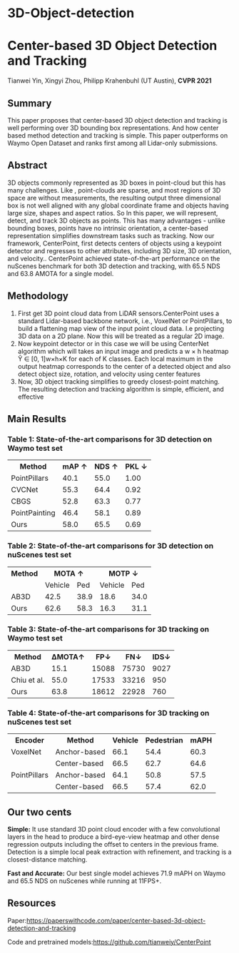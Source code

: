 # 3D-Object-detection
# Center-based 3D Object Detection and Tracking

Tianwei Yin, Xingyi Zhou, Philipp Krahenbuhl (UT Austin), **CVPR 2021**

## Summary 

This paper proposes that center-based 3D object detection and tracking is well performing over 3D bounding box representations. And how center based method detection and tracking is simple. This paper outperforms on Waymo Open Dataset and ranks first among all Lidar-only submissions.

## Abstract 

3D objects commonly represented as 3D boxes in point-cloud but this has many challenges. Like , point-clouds are sparse, and most regions of 3D space are without measurements, the resulting output three dimensional box is not well aligned with any global coordinate frame and objects having large size, shapes and aspect ratios. So In this paper, we will  represent, detect, and track 3D objects as points. This has many advantages - unlike bounding boxes, points have no intrinsic orientation, a center-based representation simplifies downstream tasks such as tracking. Now our framework, CenterPoint, first detects centers of objects using a keypoint detector and regresses to other attributes, including 3D size, 3D orientation, and velocity.. CenterPoint achieved state-of-the-art performance on the nuScenes benchmark for both 3D detection and tracking, with 65.5 NDS and 63.8 AMOTA for a single model.

## Methodology

1. First get 3D point cloud data from LiDAR sensors.CenterPoint uses a standard Lidar-based backbone network, i.e., VoxelNet or PointPillars, to build a flattening map view of the input point cloud data. I.e projecting 3D data on a 2D plane. Now this will be treated as a regular 2D image.
2. Now keypoint detector or in this case we will be using CenterNet algorithm which will  takes an input image and predicts a w × h heatmap Ŷ ∈ [0, 1]w×h×K for each of K classes. Each local maximum  in the output heatmap corresponds to the center of a detected object and also detect object size, rotation, and velocity using center features
3. Now, 3D object tracking simplifies to greedy closest-point matching. The resulting detection and tracking algorithm is simple, efficient, and effective

## Main Results

### Table 1: State-of-the-art comparisons for 3D detection on Waymo test set

<table>
  <tr>
    <th>Method</th>
    <th>mAP ↑</th>
    <th>NDS ↑</th>
    <th>PKL ↓</th>
  </tr>
  <tr>
    <td>PointPillars</td>
    <td>40.1</td>
    <td>55.0</td>
    <td>1.00</td>
  </tr>
  <tr>
    <td>CVCNet</td>
    <td>55.3</td>
    <td>64.4</td>
    <td>0.92</td>
  </tr>
  <tr>
    <td>CBGS</td>
    <td>52.8</td>
    <td>63.3</td>
    <td>0.77</td>
  </tr>
  <tr>
    <td>PointPainting</td>
    <td>46.4</td>
    <td>58.1</td>
    <td>0.89</td>
  </tr>
  <tr>
    <td>Ours</td>
    <td>58.0</td>
    <td>65.5</td>
    <td>0.69</td>
  </tr>
</table>


### Table 2: State-of-the-art comparisons for 3D detection on nuScenes test set

<table>
  <tr>
    <th>Method</th>
    <th colspan="2">MOTA ↑</th>
    <th colspan="2">MOTP ↓</th>
  </tr>
  <tr>
    <td></td>
    <td>Vehicle</td>
    <td>Ped</td>
    <td>Vehicle</td>
    <td>Ped</td>
  </tr>
  <tr>
    <td>AB3D</td>
    <td>42.5</td>
    <td>38.9</td>
    <td>18.6</td>
    <td>34.0</td>
  </tr>
  <tr>
    <td>Ours</td>
    <td>62.6</td>
    <td>58.3</td>
    <td>16.3</td>
    <td>31.1</td>
  </tr>
</table>

### Table 3: State-of-the-art comparisons for 3D tracking on Waymo test set

<table>
  <tr>
    <th>Method</th>
    <th>ΔMOTA↑</th>
    <th>FP↓</th>
    <th>FN↓</th>
    <th>IDS↓</th>
  </tr>
  <tr>
    <td>AB3D</td>
    <td>15.1</td>
    <td>15088</td>
    <td>75730</td>
    <td>9027</td>
  </tr>
  <tr>
    <td>Chiu et al.</td>
    <td>55.0</td>
    <td>17533</td>
    <td>33216</td>
    <td>950</td>
  </tr>
  <tr>
    <td>Ours</td>
    <td>63.8</td>
    <td>18612</td>
    <td>22928</td>
    <td>760</td>
  </tr>
</table>

### Table 4: State-of-the-art comparisons for 3D tracking on nuScenes test set

<table>
  <tr>
    <th>Encoder</th>
    <th>Method</th>
    <th>Vehicle</th>
    <th>Pedestrian</th>
    <th>mAPH</th>
  </tr>
  <tr>
    <td>VoxelNet</td>
    <td>Anchor-based</td>
    <td>66.1</td>
    <td>54.4</td>
    <td>60.3</td>
  </tr>
  <tr>
    <td></td>
    <td>Center-based</td>
    <td>66.5</td>
    <td>62.7</td>
    <td>64.6</td>
  </tr>
  <tr>
    <td>PointPillars</td>
    <td>Anchor-based</td>
    <td>64.1</td>
    <td>50.8</td>
    <td>57.5</td>
  </tr>
  <tr>
    <td></td>
    <td>Center-based</td>
    <td>66.5</td>
    <td>57.4</td>
    <td>62.0</td>
  </tr>
</table>

## Our two cents
**Simple:** It use standard 3D point cloud encoder with a few convolutional layers in the head to produce a bird-eye-view heatmap and other dense regression outputs including the offset to centers in the previous frame. Detection is a simple local peak extraction with refinement, and tracking is a closest-distance matching.

**Fast and Accurate:** Our best single model achieves 71.9 mAPH on Waymo and 65.5 NDS on nuScenes while running at 11FPS+.

## Resources
Paper:https://paperswithcode.com/paper/center-based-3d-object-detection-and-tracking

Code and pretrained models:https://github.com/tianweiy/CenterPoint